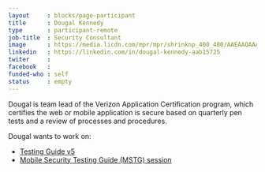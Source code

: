 ```yaml
---
layout     : blocks/page-participant
title      : Dougal Kennedy
type       : participant-remote
job-title  : Security Consultant
image      : https://media.licdn.com/mpr/mpr/shrinknp_400_400/AAEAAQAAAAAAAAj9AAAAJDA3OTA5M2Q1LTQzNzUtNGIyMi1iMDcxLTg2YTE0MDYxZGMwNQ.jpg
linkedin   : https://linkedin.com/in/dougal-kennedy-aab15725
twiter     :
facebook   :
funded-who : self
status     : empty
---
```


Dougal is team lead of the Verizon Application Certification program, which certifies the web or mobile application is secure based on quarterly pen tests and a review of processes and procedures.

Dougal wants to work on: 
* [Testing Guide v5](../../Working-Sessions/Testing-Guide-v5.html)
* [Mobile Security Testing Guide (MSTG) session](../../Working-Sessions/MSTG.html)
